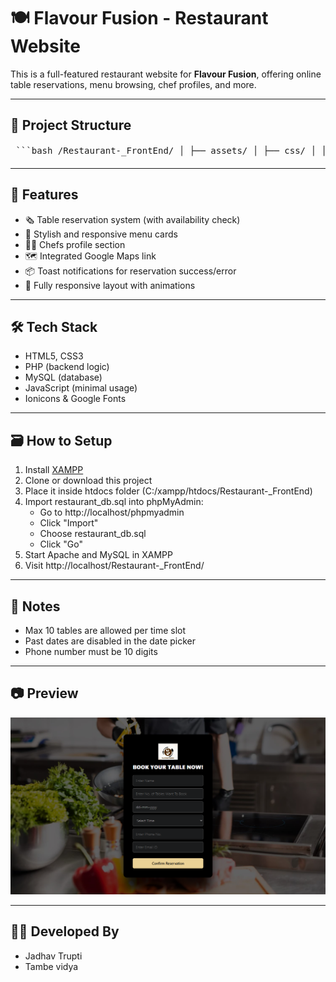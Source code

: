 # 🍽️ Flavour Fusion - Restaurant Website

This is a full-featured restaurant website for **Flavour Fusion**, offering online table reservations, menu browsing, chef profiles, and more.

---

## 📁 Project Structure

<pre> ```bash /Restaurant-_FrontEnd/ │ ├── assets/ │ ├── css/ │ │ └── reservation.css │ ├── images/ │ │ └── reservation-screenshot.png ← 📸 Preview image │ ├── js/ │ │ └── script.js │ ├── table.php ← Combined form + logic ├── cancel.php ← Cancel Reservation ├── index.html ← Homepage ├── chefs.html ← Meet Our Chefs ├── menue.html ← Delicious Menu ├── restaurant_db.sql ← 📦 SQL file to create database and table ``` </pre>


---

## 🚀 Features

- 🗞️ Table reservation system (with availability check)
- 📜 Stylish and responsive menu cards
- 👨‍🍳 Chefs profile section
- 🗺️ Integrated Google Maps link
- 📦 Toast notifications for reservation success/error
- 🎨 Fully responsive layout with animations

---

## 🛠️ Tech Stack

- HTML5, CSS3
- PHP (backend logic)
- MySQL (database)
- JavaScript (minimal usage)
- Ionicons & Google Fonts

---

## 🗃️ How to Setup

1. Install [XAMPP](https://www.apachefriends.org/)
2. Clone or download this project
3. Place it inside htdocs folder (C:/xampp/htdocs/Restaurant-_FrontEnd)
4. Import restaurant_db.sql into phpMyAdmin:
   - Go to http://localhost/phpmyadmin
   - Click "Import"
   - Choose restaurant_db.sql
   - Click "Go"
5. Start Apache and MySQL in XAMPP
6. Visit http://localhost/Restaurant-_FrontEnd/

---

## 📌 Notes

- Max 10 tables are allowed per time slot
- Past dates are disabled in the date picker
- Phone number must be 10 digits

---

## 📷 Preview

![Reservation Screenshot](./assets/images/reservation-screenshot.png)

---

## 👨‍💼 Developed By

- Jadhav Trupti
- Tambe vidya 